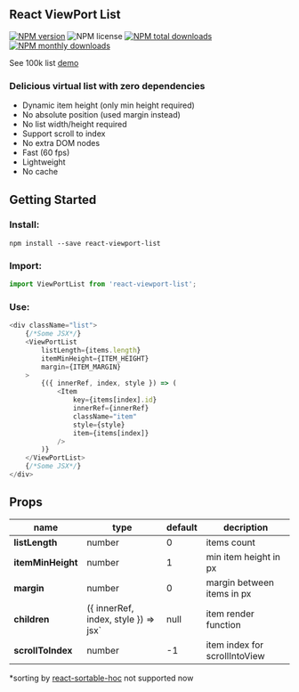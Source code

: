 ## React ViewPort List
[![NPM version](https://img.shields.io/npm/v/react-viewport-list.svg?style=flat)](https://www.npmjs.com/package/react-viewport-list)
![NPM license](https://img.shields.io/npm/l/react-viewport-list.svg?style=flat)
[![NPM total downloads](https://img.shields.io/npm/dt/react-viewport-list.svg?style=flat)](https://npmcharts.com/compare/react-viewport-list?minimal=true)
[![NPM monthly downloads](https://img.shields.io/npm/dm/react-viewport-list.svg?style=flat)](https://npmcharts.com/compare/react-viewport-list?minimal=true)

See 100k list [demo](https://oleggrishechkin.github.io/react-viewport-list)

### Delicious virtual list with zero dependencies

- Dynamic item height (only min height required)
- No absolute position (used margin instead)
- No list width/height required
- Support scroll to index
- No extra DOM nodes
- Fast (60 fps)
- Lightweight
- No cache

## Getting Started

### Install:

```shell script
npm install --save react-viewport-list
```

### Import:

```javascript
import ViewPortList from 'react-viewport-list';
```

### Use:

```javascript
<div className="list">
    {/*Some JSX*/}
    <ViewPortList
        listLength={items.length}
        itemMinHeight={ITEM_HEIGHT}
        margin={ITEM_MARGIN}
    >
        {({ innerRef, index, style }) => (
            <Item
                key={items[index].id}
                innerRef={innerRef}
                className="item"
                style={style}
                item={items[index]}
            />
        )} 
    </ViewPortList>
    {/*Some JSX*/}
</div>
```

## Props

name             |type                                |default|decription
-----------------|------------------------------------|-------|-----------
**listLength**   |number                              |0      |items count
**itemMinHeight**|number                              |1      |min item height in px
**margin**       |number                              |0      |margin between items in px
**children**     |({ innerRef, index, style }) => jsx`|null   |item render function
**scrollToIndex**|number                              |-1     |item index for scrollIntoView

*sorting by [react-sortable-hoc](https://github.com/clauderic/react-sortable-hoc) not supported now